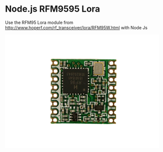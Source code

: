 # Node.js RFM9595 Lora
Use the RFM95 Lora module from <http://www.hoperf.com/rf_transceiver/lora/RFM95W.html> with Node Js

![](RFM95.png)